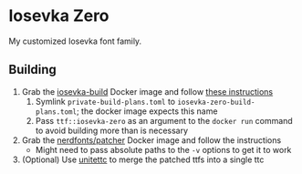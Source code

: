 # Iosevka Zero

My customized Iosevka font family.

## Building

1. Grab the [iosevka-build][1] Docker image and follow [these instructions][2]
    1. Symlink `private-build-plans.toml` to `iosevka-zero-build-plans.toml`;
      the docker image expects this name
    2. Pass `ttf::iosevka-zero` as an argument to the `docker run` command to
       avoid building more than is necessary
2. Grab the [nerdfonts/patcher][3] Docker image and follow the instructions
    - Might need to pass absolute paths to the `-v` options to get it to work
3. (Optional) Use [unitettc][4] to merge the patched ttfs into a single ttc


[1]: https://github.com/avivace/fonts-iosevka
[2]: https://github.com/be5invis/Iosevka#using-a-docker-container
[3]: https://github.com/ryanoasis/nerd-fonts/#font-patcher
[4]: http://yozvox.web.fc2.com/556E697465545443.html
